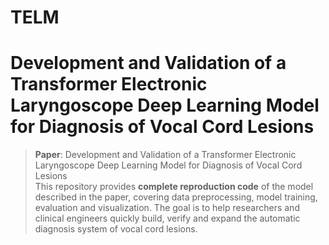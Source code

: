 # TELM
# Development and Validation of a Transformer Electronic Laryngoscope Deep Learning Model for Diagnosis of Vocal Cord Lesions
> **Paper**: Development and Validation of a Transformer Electronic Laryngoscope Deep Learning Model for Diagnosis of Vocal Cord Lesions  
This repository provides **complete reproduction code** of the model described in the paper, covering data preprocessing, model training, evaluation and visualization. The goal is to help researchers and clinical engineers quickly build, verify and expand the automatic diagnosis system of vocal cord lesions.
